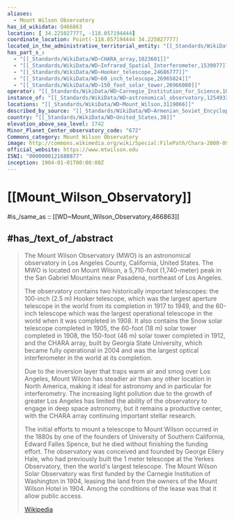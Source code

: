 ```yaml
---
aliases:
  - Mount Wilson Observatory
has_id_wikidata: Q466863
location: [ 34.225027777, -118.057194444]
coordinate_location: Point(-118.057194444 34.225027777)
located_in_the_administrative_territorial_entity: "[[_Standards/WikiData/WD~Los_Angeles_County,104994]]"
has_part_s_:
  - "[[_Standards/WikiData/WD~CHARA_array,1023601]]"
  - "[[_Standards/WikiData/WD~Infrared_Spatial_Interferometer,1539077]]"
  - "[[_Standards/WikiData/WD~Hooker_telescope,24686777]]"
  - "[[_Standards/WikiData/WD~60_inch_telescope,26965824]]"
  - "[[_Standards/WikiData/WD~150_foot_solar_tower,26966080]]"
operator: "[[_Standards/WikiData/WD~Carnegie_Institution_for_Science,1043963]]"
instance_of: "[[_Standards/WikiData/WD~astronomical_observatory,1254933]]"
locations: "[[_Standards/WikiData/WD~Mount_Wilson,3119066]]"
described_by_source: "[[_Standards/WikiData/WD~Armenian_Soviet_Encyclopedia,_vol._7,123625363]]"
country: "[[_Standards/WikiData/WD~United_States,30]]"
elevation_above_sea_level: 1742
Minor_Planet_Center_observatory_code: "672"
Commons_category: Mount Wilson Observatory
image: http://commons.wikimedia.org/wiki/Special:FilePath/Chara-2000-09-15.JPG
official_website: https://www.mtwilson.edu
ISNI: "0000000121688877"
inception: 1904-01-01T00:00:00Z
---
```


# [[Mount_Wilson_Observatory]] 

#is_/same_as :: [[WD~Mount_Wilson_Observatory,466863]] 

## #has_/text_of_/abstract 

> The Mount Wilson Observatory (MWO) is an astronomical observatory 
> in Los Angeles County, California, United States. 
> The MWO is located on Mount Wilson, a 5,710-foot (1,740-meter) peak 
> in the San Gabriel Mountains near Pasadena, northeast of Los Angeles.
>
> The observatory contains two historically important telescopes: the 100-inch (2.5 m) Hooker telescope, which was the largest aperture telescope in the world from its completion in 1917 to 1949, and the 60-inch telescope which was the largest operational telescope in the world when it was completed in 1908. It also contains the Snow solar telescope completed in 1905, the 60-foot (18 m) solar tower completed in 1908, the 150-foot (46 m) solar tower completed in 1912, and the CHARA array, built by Georgia State University, which became fully operational in 2004 and was the largest optical interferometer in the world at its completion.
>
> Due to the inversion layer that traps warm air and smog over Los Angeles, Mount Wilson has steadier air than any other location in North America, making it ideal for astronomy and in particular for interferometry. The increasing light pollution due to the growth of greater Los Angeles has limited the ability of the observatory to engage in deep space astronomy, but it remains a productive center, with the CHARA array continuing important stellar research.
>
> The initial efforts to mount a telescope to Mount Wilson occurred in the 1880s by one of the founders of University of Southern California, Edward Falles Spence, but he died without finishing the funding effort. The observatory was conceived and founded by George Ellery Hale, who had previously built the 1 meter telescope at the Yerkes Observatory, then the world's largest telescope. The Mount Wilson Solar Observatory was first funded by the Carnegie Institution of Washington in 1904, leasing the land from the owners of the Mount Wilson Hotel in 1904. Among the conditions of the lease was that it allow public access.
>
> [Wikipedia](https://en.wikipedia.org/wiki/Mount%20Wilson%20Observatory) 

